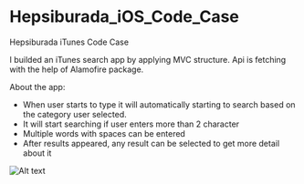 # Hepsiburada_iOS_Code_Case
Hepsiburada iTunes Code Case

I builded an iTunes search app by applying MVC structure. Api is fetching with the help of Alamofire package.

About the app:

- When user starts to type it will automatically starting to search based on the category user selected.
- It will start searching if user enters more than 2 character
- Multiple words with spaces can be entered
- After results appeared, any result can be selected to get more detail about it

![Alt text](CodeCase_record.gif)
